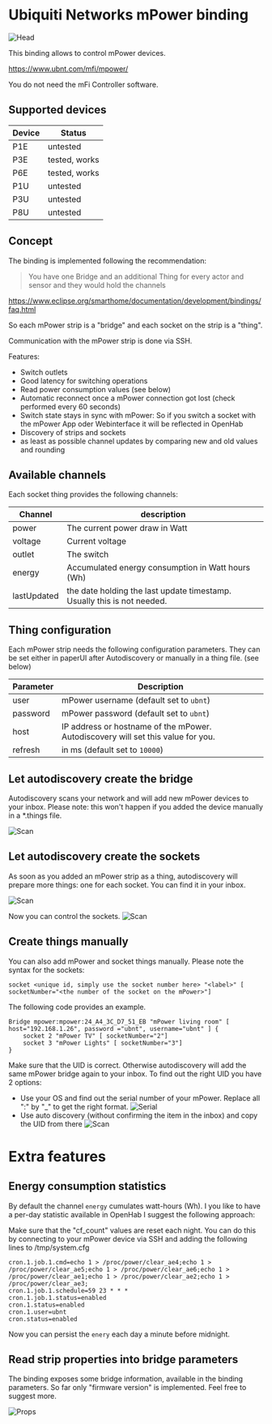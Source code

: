 # Ubiquiti Networks mPower binding

![Head](doc/mp.jpg)

This binding allows to control mPower devices.

https://www.ubnt.com/mfi/mpower/

You do not need the mFi Controller software.

## Supported devices
Device | Status
------------ | -------------
P1E|untested
P3E|tested, works
P6E|tested, works
P1U|untested
P3U|untested
P8U|untested

## Concept

The binding is implemented following the recommendation:

> You have one Bridge and an additional Thing for every actor and sensor and they would hold the channels

https://www.eclipse.org/smarthome/documentation/development/bindings/faq.html 

So each mPower strip is a "bridge" and each socket on the strip is a "thing".

Communication with the mPower strip is done via SSH.

Features:
* Switch outlets
* Good latency for switching operations
* Read power consumption values (see below)
* Automatic reconnect once a mPower connection got lost (check performed every 60 seconds)
* Switch state stays in sync with mPower: So if you switch a socket with the mPower App oder Webinterface it will be reflected in OpenHab
* Discovery of strips and sockets
* as least as possible channel updates by comparing new and old values and rounding

## Available channels
Each socket thing provides the following channels:

Channel | description
------------ | -------------
power|The current power draw in Watt
voltage|Current voltage
outlet|The switch
energy|Accumulated energy consumption in Watt hours (Wh)
lastUpdated|the date holding the last update timestamp. Usually this is not needed.


## Thing configuration
Each mPower strip needs the following configuration parameters. They can be set either in paperUI after Autodiscovery or manually in a thing file. (see below)

Parameter | Description
------------ | -------------
user|mPower username (default set to `ubnt`)
password|mPower password (default set to `ubnt`)
host|IP address or hostname of the mPower. Autodiscovery will set this value for you. 
refresh|in ms (default set to `10000`)





## Let autodiscovery create the bridge
Autodiscovery scans your network and will add new mPower devices to your inbox. Please note: this won't happen if you added the device manually in a *.things file.

![Scan](doc/mp-scan1.png)

## Let autodiscovery create the sockets
As soon as you added an mPower strip as a thing, autodiscovery will prepare more things: one for each socket. You can find it in your inbox.

![Scan](doc/mp-scan2.png)

Now you can control the sockets.
![Scan](doc/mp-control.png)

## Create things manually
You can also add mPower and socket things manually. Please note the syntax for the sockets:
```
socket <unique id, simply use the socket number here> "<label>" [ socketNumber="<the number of the socket on the mPower>"] 
```

The following code provides an example. 

```
Bridge mpower:mpower:24_A4_3C_D7_51_EB "mPower living room" [ host="192.168.1.26", password ="ubnt", username="ubnt" ] {
    socket 2 "mPower TV" [ socketNumber="2"]
    socket 3 "mPower Lights" [ socketNumber="3"]
}
``` 
Make sure that the UID is correct. Otherwise autodiscovery will add the same mPower bridge again to your inbox. To find out the right UID you have 2 options:

* Use your OS and find out the serial number of your mPower. Replace all ":" by "_" to get the right format.
![Serial](doc/mp-serial.png)
* Use auto discovery (without confirming the item in the inbox) and copy the UID from there
![Scan](doc/mp-scan3.png)


# Extra features

## Energy consumption statistics
By default the channel `energy` cumulates watt-hours (Wh).
I you like to have a per-day statistic available in OpenHab I suggest the following approach:

Make sure that the "cf_count" values are reset each night. You can do this by connecting to your mPower device via SSH and adding the following lines to /tmp/system.cfg
```
cron.1.job.1.cmd=echo 1 > /proc/power/clear_ae4;echo 1 > /proc/power/clear_ae5;echo 1 > /proc/power/clear_ae6;echo 1 > /proc/power/clear_ae1;echo 1 > /proc/power/clear_ae2;echo 1 > /proc/power/clear_ae3;
cron.1.job.1.schedule=59 23 * * *
cron.1.job.1.status=enabled
cron.1.status=enabled
cron.1.user=ubnt
cron.status=enabled
```

Now you can persist the `enery` each day a minute before midnight.

## Read strip properties into bridge parameters
The binding exposes some bridge information, available in the binding parameters.
So far only "firmware version" is implemented. Feel free to suggest more.

![Props](doc/mp-props.png)
